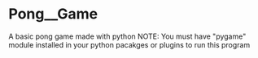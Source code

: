 # Pong__Game
A basic pong game made with python 
NOTE:
You must have "pygame" module installed in your python pacakges or plugins to run this program
